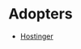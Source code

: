 # Adopters
<!-- Add yourself here if you are using Fireactions in production! -->

- [Hostinger](https://www.hostinger.com/)
